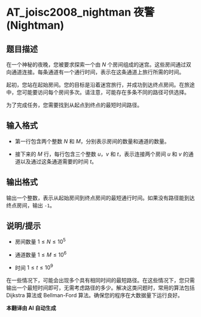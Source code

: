 # AT_joisc2008_nightman 夜警 (Nightman)

## 题目描述

在一个神秘的夜晚，您被要求探索一个由 $N$ 个房间组成的迷宫。这些房间通过双向通道连接。每条通道有一个通行时间，表示在这条通道上旅行所需的时间。

起初，您站在起始房间。您的目标是沿着迷宫旅行，并成功到达终点房间。在旅途中，您可能要访问每个房间多次。请注意，可能存在多条不同的路径可供选择。

为了完成任务，您需要找到从起点到终点的最短时间路径。

## 输入格式

- 第一行包含两个整数 $N$ 和 $M$，分别表示房间的数量和通道的数量。
- 接下来的 $M$ 行，每行包含三个整数 $u$，$v$ 和 $t$，表示连接两个房间 $u$ 和 $v$ 的通道以及通过这条通道需要的时间 $t$。

## 输出格式

输出一个整数，表示从起始房间到终点房间的最短通行时间。如果没有路径能到达终点房间，输出 `-1`。

## 说明/提示

- 房间数量 $1 \leq N \leq 10^5$
- 通道数量 $1 \leq M \leq 10^6$
- 时间 $1 \leq t \leq 10^9$

在一些情况下，可能会出现多个具有相同时间的最短路径。在这些情况下，您只需输出一个最短时间即可，无需考虑路径的多少。解决这类问题时，常用的算法包括 Dijkstra 算法或 Bellman-Ford 算法。确保您的程序在大数据量下运行良好。

 **本翻译由 AI 自动生成**